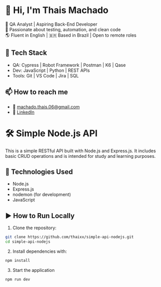 # 👋 Hi, I'm Thais Machado

🎯 QA Analyst | Aspiring Back-End Developer  
🧪 Passionate about testing, automation, and clean code  
🌎 Fluent in English | 🇧🇷 Based in Brazil | Open to remote roles  

## 🚀 Tech Stack
- QA: Cypress | Robot Framework | Postman | K6 | Qase
- Dev: JavaScript | Python | REST APIs
- Tools: Git | VS Code | Jira | SQL

## 📫 How to reach me
- 📧 machado.thais.06@gmail.com  
- 💼 [LinkedIn](https://www.linkedin.com/in/thais-machado-qa/)

# 🛠️ Simple Node.js API

This is a simple RESTful API built with Node.js and Express.js. It includes basic CRUD operations and is intended for study and learning purposes.

## 🚀 Technologies Used

- Node.js
- Express.js
- nodemon (for development)
- JavaScript

## ▶️ How to Run Locally

1. Clone the repository:

```bash
git clone https://github.com/thaixx/simple-api-nodejs.git
cd simple-api-nodejs
```

2. Install dependencies with:
   
```bash
npm install
```

3. Start the application

```bash
npm run dev
```






